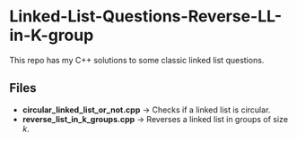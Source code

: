 # Linked-List-Questions-Reverse-LL-in-K-group

This repo has my C++ solutions to some classic linked list questions.

## Files
- **circular_linked_list_or_not.cpp** → Checks if a linked list is circular.  
- **reverse_list_in_k_groups.cpp** → Reverses a linked list in groups of size *k*.  


